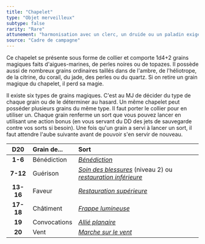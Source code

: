 ```yaml
---
title: "Chapelet"
type: "Objet merveilleux"
subtype: false
rarity: "Rare"
attunement: "harmonisation avec un clerc, un druide ou un paladin exigée"
source: "Cadre de campagne"
---
```

Ce chapelet se présente sous forme de collier et comporte 1d4+2 grains magiques faits d'aigues-marines, de perles noires ou de topazes. Il possède aussi de nombreux grains ordinaires taillés dans de l'ambre, de l'héliotrope, de la citrine, du corail, du jade, des perles ou du quartz. Si on retire un grain magique du chapelet, il perd sa magie.

Il existe six types de grains magiques. C'est au MJ de décider du type de chaque grain ou de le déterminer au hasard. Un même chapelet peut posséder plusieurs grains du même type. Il faut porter le collier pour en utiliser un. Chaque grain renferme un sort que vous pouvez lancer en utilisant une action bonus (en vous servant du DD des jets de sauvegarde contre vos sorts si besoin). Une fois qu'un grain a servi à lancer un sort, il faut attendre l'aube suivante avant de pouvoir s'en servir de nouveau.

|D20|Grain de...|Sort|
|:-:|:-|:-|
|**1-6**|Bénédiction|[_Bénédiction_](/grimoire/benediction/)|
|**7-12**|Guérison|[_Soin des blessures_](/grimoire/soin-des-blessures/) (niveau 2) ou [_restauration inférieure_](/grimoire/restauration-inferieure/)|
|**13-16**|Faveur|[_Restauration supérieure_](/grimoire/restauration-superieure/)|
|**17-18**|Châtiment|[_Frappe lumineuse_](/grimoire/frappe-lumineuse/)|
|**19**|Convocations|[_Allié planaire_](/grimoire/allie-planaire/)|
|**20**|Vent|[_Marche sur le vent_](/grimoire/marche-sur-le-vent/)|
